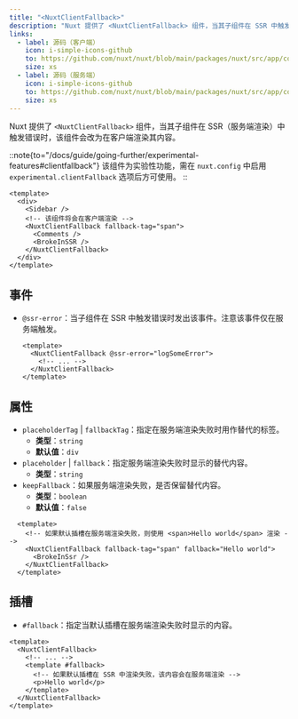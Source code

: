 ```yaml
---
title: "<NuxtClientFallback>"
description: "Nuxt 提供了 <NuxtClientFallback> 组件，当其子组件在 SSR 中触发错误时，该组件会改为在客户端渲染其内容"
links:
  - label: 源码（客户端）
    icon: i-simple-icons-github
    to: https://github.com/nuxt/nuxt/blob/main/packages/nuxt/src/app/components/client-fallback.client.ts
    size: xs
  - label: 源码（服务端）
    icon: i-simple-icons-github
    to: https://github.com/nuxt/nuxt/blob/main/packages/nuxt/src/app/components/client-fallback.server.ts
    size: xs
---
```


Nuxt 提供了 `<NuxtClientFallback>` 组件，当其子组件在 SSR（服务端渲染）中触发错误时，该组件会改为在客户端渲染其内容。

::note{to="/docs/guide/going-further/experimental-features#clientfallback"}
该组件为实验性功能，需在 `nuxt.config` 中启用 `experimental.clientFallback` 选项后方可使用。
::

```vue [pages/example.vue]
<template>
  <div>
    <Sidebar />
    <!-- 该组件将会在客户端渲染 -->
    <NuxtClientFallback fallback-tag="span">
      <Comments />
      <BrokeInSSR />
    </NuxtClientFallback>
  </div>
</template>
```

## 事件

- `@ssr-error`：当子组件在 SSR 中触发错误时发出该事件。注意该事件仅在服务端触发。

  ```vue
  <template>
    <NuxtClientFallback @ssr-error="logSomeError">
      <!-- ... -->
    </NuxtClientFallback>
  </template>
  ```

## 属性

- `placeholderTag` | `fallbackTag`：指定在服务端渲染失败时用作替代的标签。
  - **类型**：`string`
  - **默认值**：`div`
- `placeholder` | `fallback`：指定服务端渲染失败时显示的替代内容。
  - **类型**：`string`
- `keepFallback`：如果服务端渲染失败，是否保留替代内容。
  - **类型**：`boolean`
  - **默认值**：`false`

```vue
  <template>
    <!-- 如果默认插槽在服务端渲染失败，则使用 <span>Hello world</span> 渲染 -->
    <NuxtClientFallback fallback-tag="span" fallback="Hello world">
      <BrokeInSsr />
    </NuxtClientFallback>
  </template>
```

## 插槽

- `#fallback`：指定当默认插槽在服务端渲染失败时显示的内容。

```vue
<template>
  <NuxtClientFallback>
    <!-- ... -->
    <template #fallback>
      <!-- 如果默认插槽在 SSR 中渲染失败，该内容会在服务端渲染 -->
      <p>Hello world</p>
    </template>
  </NuxtClientFallback>
</template>
```